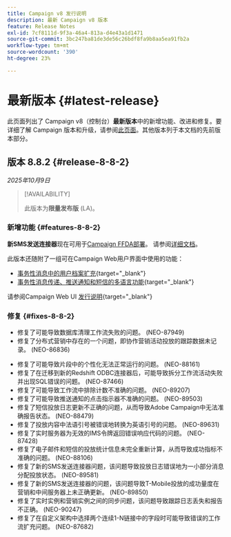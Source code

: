 ```yaml
---
title: Campaign v8 发行说明
description: 最新 Campaign v8 版本
feature: Release Notes
exl-id: 7cf8111d-9f3a-46a4-813a-d4e43a1d1471
source-git-commit: 3bc247ba81de3de56c26bdf8fa9b8aa5ea91fb2a
workflow-type: tm+mt
source-wordcount: '390'
ht-degree: 23%

---
```


# 最新版本 {#latest-release}

此页面列出了 Campaign v8（控制台）**最新版本**&#x200B;中的新增功能、改进和修复。要详细了解 Campaign 版本和升级，请参阅[此页面](upgrades.md)。其他版本列于本文档的先前版本部分。

## 版本 8.8.2 {#release-8-8-2}

_2025年10月9日_

>[!AVAILABILITY]
>
>此版本为&#x200B;**限量发布版** (LA)。

### 新增功能 {#features-8-8-2}

**新SMS发送连接器**&#x200B;现在可用于[Campaign FFDA部署](../architecture/enterprise-deployment.md)。 请参阅[详细文档](../send/sms/sms.md)。

此版本还随附了一组可在Campaign Web用户界面中使用的功能：

* [事务性消息中的用户档案扩充](https://experienceleague.adobe.com/docs/campaign-web/v8/msg/transactional-messages/profile-enrichment.html?lang=zh-Hans){target="_blank"}
* [事务性消息传递、推送通知和短信的多语言功能](https://experienceleague.adobe.com/docs/campaign-web/v8/msg/multilingual.html?lang=zh-Hans){target="_blank"}

请参阅Campaign Web UI [发行说明](https://experienceleague.adobe.com/docs/campaign-web/v8/release-notes/release-notes.html?lang=zh-hans){target="_blank"}

### 修复 {#fixes-8-8-2}

<!--
* Fixed an issue which prevented dynamic reporting from being available for transactional messages.
-->
* 修复了可能导致数据库清理工作流失败的问题。 (NEO-87949)
* 修复了分布式营销中存在的一个问题，即协作营销活动投放的跟踪数据未记录。 (NEO-86836)
<!--
* Issue SMS2.0 with FFDA Continuous Deliveries (NEO-88785)
-->
* 修复了可能导致片段中的个性化无法正常运行的问题。 (NEO-88161)
* 修复了在迁移到新的Redshift ODBC连接器后，可能导致拆分工作流活动失败并出现SQL错误的问题。 (NEO-87466)
* 修复了可能导致工作流中排除计数不准确的问题。 (NEO-89207)
* 修复了可能导致推送通知的点击指示器不准确的问题。 (NEO-89503)
* 修复了短信投放日志更新不正确的问题，从而导致Adobe Campaign中无法准确报告状态。 (NEO-88479)
* 修复了投放内容中法语引号被错误地转换为英语引号的问题。 (NEO-89631)
* 修复了实时服务器为无效的IMS令牌返回错误响应代码的问题。 (NEO-87428)
* 修复了电子邮件和短信的投放统计信息未完全重新计算，从而导致成功指标不准确的问题。 (NEO-88106)
* 修复了新的SMS发送连接器问题，该问题导致投放日志错误地为一小部分消息分配投放状态。 (NEO-89581)
* 修复了新的SMS发送连接器的问题，该问题导致T-Mobile投放的成功量度在营销和中间服务器上未正确更新。 (NEO-89850)
* 修复了实时实例和营销实例之间的同步问题，该问题导致跟踪日志丢失和报告不正确。 (NEO-90247)
* 修复了在自定义架构中选择两个连续1-N链接中的字段时可能导致错误的工作流扩充问题。 (NEO-87682)

